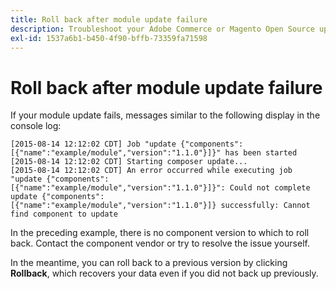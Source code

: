 ```yaml
---
title: Roll back after module update failure
description: Troubleshoot your Adobe Commerce or Magento Open Source upgrade after encountering a module update error.
exl-id: 1537a6b1-b450-4f90-bffb-73359fa71598
---
```

# Roll back after module update failure

If your module update fails, messages similar to the following display in the console log:

```terminal
[2015-08-14 12:12:02 CDT] Job "update {"components":[{"name":"example/module","version":"1.1.0"}]}" has been started
[2015-08-14 12:12:02 CDT] Starting composer update...
[2015-08-14 12:12:02 CDT] An error occurred while executing job "update {"components":
[{"name":"example/module","version":"1.1.0"}]}": Could not complete update {"components":
[{"name":"example/module","version":"1.1.0"}]} successfully: Cannot find component to update
```

In the preceding example, there is no component version to which to roll back. Contact the component vendor or try to resolve the issue yourself.

In the meantime, you can roll back to a previous version by clicking **Rollback**, which recovers your data even if you did not back up previously.
